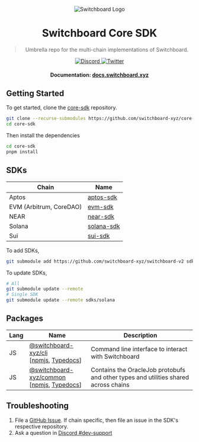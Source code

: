 <div align="center">

![Switchboard Logo](https://github.com/switchboard-xyz/core-sdk/raw/main/website/static/img/icons/switchboard/avatar.png)

# Switchboard Core SDK

> Umbrella repo for the multi-chain implementations of Switchboard.

  <p>
    <a href="https://discord.gg/switchboardxyz">
      <img alt="Discord" src="https://img.shields.io/discord/841525135311634443?color=blueviolet&logo=discord&logoColor=white" />
    </a>
    <a href="https://twitter.com/switchboardxyz">
      <img alt="Twitter" src="https://img.shields.io/twitter/follow/switchboardxyz?label=Follow+Switchboard" />
    </a>
  </p>

  <h4>
    <strong>Documentation: </strong><a href="https://docs.switchboard.xyz">docs.switchboard.xyz</a>
  </h4>
</div>

## Getting Started

To get started, clone the
[core-sdk](https://github.com/switchboard-xyz/core-sdk) repository.

```bash
git clone --recurse-submodules https://github.com/switchboard-xyz/core-sdk.git
cd core-sdk
```

Then install the dependencies

```bash
cd core-sdk
pnpm install
```

## SDKs

| **Chain**               | **Name**                                                    |
| ----------------------- | ----------------------------------------------------------- |
| Aptos                   | [aptos-sdk](https://github.com/switchboard-xyz/aptos-sdk)   |
| EVM (Arbitrum, CoreDAO) | [evm-sdk](https://github.com/switchboard-xyz/evm-sdk)       |
| NEAR                    | [near-sdk](https://github.com/switchboard-xyz/near-sdk)     |
| Solana                  | [solana-sdk](https://github.com/switchboard-xyz/solana-sdk) |
| Sui                     | [sui-sdk](https://github.com/switchboard-xyz/sui-sdk)       |

To add SDKs,

```bash
git submodule add https://github.com/switchboard-xyz/switchboard-v2 sdks/solana
```

To update SDKs,

```bash
# All
git submodule update --remote
# Single SDK
git submodule update --remote sdks/solana
```

## Packages

| **Lang** | **Name**                                                                                                                                                                   | **Description**                                                                     |
| -------- | -------------------------------------------------------------------------------------------------------------------------------------------------------------------------- | ----------------------------------------------------------------------------------- |
| JS       | [@switchboard-xyz/cli](/cli/) <br />[[npmjs](https://www.npmjs.com/package/@switchboard-xyz/cli), [Typedocs](https://docs.switchboard.xyz/dev/cli)]                        | Command line interface to interact with Switchboard                                 |
| JS       | [@switchboard-xyz/common](/javascript/common/) <br />[[npmjs](https://www.npmjs.com/package/@switchboard-xyz/common), [Typedocs](https://docs.switchboard.xyz/api/common)] | Contains the OracleJob protobufs and other types and utilities shared across chains |

## Troubleshooting

1. File a
   [GitHub Issue](https://github.com/switchboard-xyz/core-sdk/issues/new). If
   chain specific, then file an issue in the SDK's respective repository.
2. Ask a question in
   [Discord #dev-support](https://discord.com/channels/841525135311634443/984343400377647144)
